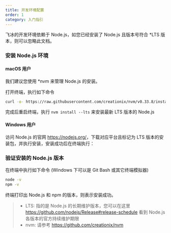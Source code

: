 ```yaml
---
title: 开发环境配置
order: 1
category: 入门指引
---
```


飞冰的开发环境依赖于 Node.js，如您已经安装了 Node.js 且版本号符合 \*LTS 版本，则可以忽略此文档。

### 安装 Node.js 环境

#### macOS 用户

我们建议您使用 \*nvm 来管理 Node.js 的安装。

打开终端，执行如下命令

```bash
curl -o- https://raw.githubusercontent.com/creationix/nvm/v0.33.8/install.sh | bash
```

完成后重启终端，执行 `nvm install --lts` 来安装最新 LTS 版本的 Node.js

#### Windows 用户

访问 Node.js 的官网 <https://nodejs.org/>，下载对应平台且标记为 LTS 版本的安装包，并执行安装，安装成功后在终端执行：

### 验证安装的 Node.js 版本

在终端中执行如下命令 (Windows 下可以是 Git Bash 或其它终端模拟器)

```bash
node -v
npm -v
```

终端打印出 Node.js 和 npm 的版本，则表示安装成功。

> * LTS: 指的是 Node.js 的长期维护版本，您可以在这里 https://github.com/nodejs/Release#release-schedule 看到 Node.js 各版本的官方持续维护期限
> * nvm: 请参考 https://github.com/creationix/nvm
